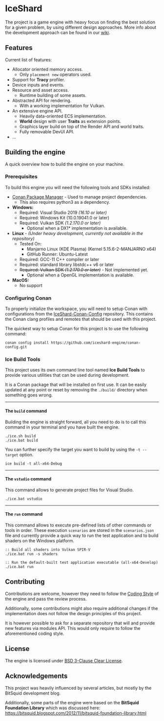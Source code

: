 # IceShard

The project is a game engine with heavy focus on finding the best solution for a given problem, by using different design approaches.
More info about the development approach can be found in our [wiki](https://github.com/iceshard-engine/engine/wiki).

## Features

Current list of features:
* Allocator oriented memory access.
    * Only `placement new` operators used.
* Support for **Tracy** profiler.
* Device inputs and events.
* Resource and asset access.
    * Runtime building of some assets.
* Abstracted API for rendering.
    * With a working implementation for Vulkan.
* An extensive engine API.
    * Heavily data-oriented ECS implementation.
    * **World** design with user **Traits** as extension points.
    * Graphics layer build on top of the Render API and world traits.
    * Fully removable DevUI API.
* ...

## Building the engine

A quick overview how to build the engine on your machine.

### Prerequisites
To build this engine you will need the following tools and SDKs installed:
* [Conan Package Manager](https://conan.io/) - Used to manage project dependencies.
   * This also requires python3 as a dependency.
* **Windows:**
   * Required: Visual Studio 2019 _(16.10 or later)_
   * Required: Windows Kit (10.0.19041.0 or later)
   * Required: Vulkan SDK _(1.2.170.0 or later)_
      * Optional when a DX1* implementation is available.
* **Linux** - _(Under heavy development, currently not available in the repository)_
   * Tested On: 
      * Manjarno Linux (KDE Plasma) (Kernel 5.15.6-2-MANJARNO x64)
      * GitHub Runner: Ubuntu-Latest
   * Required: GCC-11 C++ compiler or later
   * Required: standard library libstdc++ v6 or later
   * ~~Required: Vulkan SDK _(1.2.170.0 or later)_~~ - Not implemented yet.
      * Optional when a OpenGL implementation is available.
* **MacOS:**
   * No support

### Configuring Conan

To properly initialize the workspace, you will need to setup Conan with configurations from the [IceShard-Conan-Config](https://github.com/iceshard-engine/conan-config.git) repository.
This contains the Conan clang profiles and remotes that should be used with this project.

The quickest way to setup Conan for this project is to use the following command:

```
conan config install https://github.com/iceshard-engine/conan-config.git
```

### Ice Build Tools

This project uses its own command line tool named **Ice Build Tools** to provide various utilities that can be used during development.

It is a Conan package that will be installed on first use. It can be easily updated at any point or reset by removing the `./build/` directory when something goes wrong.

---
#### The `build` command

Building the engine is straight forward, all you need to do is to call this command in your terminal and you have built the engine.

    ./ice.sh build
    ./ice.bat build

You can further specify the target you want to build by using the `-t --target` option.

    ice build -t all-x64-Debug

---
#### The `vstudio` command

This command allows to generate project files for Visual Studio.

    ./ice.bat vstudio

---
#### The `run` command

This command allows to execute pre-defined lists of other commands or tools in order. These execution `scenarios` are stored in the `scenarios.json` file and currently provide a quick way to run the test application and to build shaders on the Windows platform.

    :: Build all shaders into Vulkan SPIR-V
    ./ice.bat run -s shaders

    :: Run the default-built test application executable (all-x64-Develop)
    ./ice.bat run


## Contributing

Contributions are welcome, however they need to follow the
[Coding Style](https://github.com/iceshard-engine/coding-style) of the engine and pass the review process.

Additionally, some contributions might also require additional changes if the implementation does not follow the design principles of this project.

It is however possible to ask for a separate repository that will and provide new features via modules API. This would only require to follow the aforementioned coding style.


## License

The engine is licensed under [BSD 3-Clause Clear License](https://github.com/iceshard-engine/engine/blob/master/LICENSE).

## Acknowledgements

This project was heavily influenced by several articles, but mostly by the BitSquid development blog.

Additionally, some parts of the engine were based on the **BitSquid Foundation Library** which was discussed here:
https://bitsquid.blogspot.com/2012/11/bitsquid-foundation-library.html
